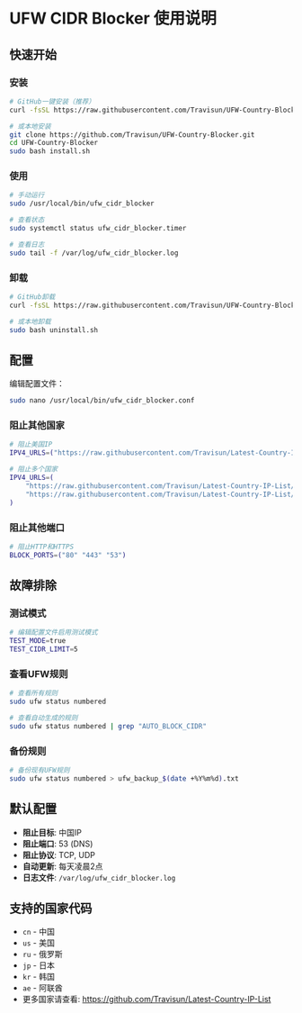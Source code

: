 # UFW CIDR Blocker 使用说明

## 快速开始

### 安装
```bash
# GitHub一键安装（推荐）
curl -fsSL https://raw.githubusercontent.com/Travisun/UFW-Country-Blocker/main/install_github.sh | sudo bash

# 或本地安装
git clone https://github.com/Travisun/UFW-Country-Blocker.git
cd UFW-Country-Blocker
sudo bash install.sh
```

### 使用
```bash
# 手动运行
sudo /usr/local/bin/ufw_cidr_blocker

# 查看状态
sudo systemctl status ufw_cidr_blocker.timer

# 查看日志
sudo tail -f /var/log/ufw_cidr_blocker.log
```

### 卸载
```bash
# GitHub卸载
curl -fsSL https://raw.githubusercontent.com/Travisun/UFW-Country-Blocker/main/uninstall_github.sh | sudo bash

# 或本地卸载
sudo bash uninstall.sh
```

## 配置

编辑配置文件：
```bash
sudo nano /usr/local/bin/ufw_cidr_blocker.conf
```

### 阻止其他国家
```bash
# 阻止美国IP
IPV4_URLS=("https://raw.githubusercontent.com/Travisun/Latest-Country-IP-List/refs/heads/main/data/cidr_lists/us_ipv4.txt")

# 阻止多个国家
IPV4_URLS=(
    "https://raw.githubusercontent.com/Travisun/Latest-Country-IP-List/refs/heads/main/data/cidr_lists/cn_ipv4.txt"
    "https://raw.githubusercontent.com/Travisun/Latest-Country-IP-List/refs/heads/main/data/cidr_lists/ru_ipv4.txt"
)
```

### 阻止其他端口
```bash
# 阻止HTTP和HTTPS
BLOCK_PORTS=("80" "443" "53")
```

## 故障排除

### 测试模式
```bash
# 编辑配置文件启用测试模式
TEST_MODE=true
TEST_CIDR_LIMIT=5
```

### 查看UFW规则
```bash
# 查看所有规则
sudo ufw status numbered

# 查看自动生成的规则
sudo ufw status numbered | grep "AUTO_BLOCK_CIDR"
```

### 备份规则
```bash
# 备份现有UFW规则
sudo ufw status numbered > ufw_backup_$(date +%Y%m%d).txt
```

## 默认配置

- **阻止目标**: 中国IP
- **阻止端口**: 53 (DNS)
- **阻止协议**: TCP, UDP
- **自动更新**: 每天凌晨2点
- **日志文件**: `/var/log/ufw_cidr_blocker.log`

## 支持的国家代码

- `cn` - 中国
- `us` - 美国
- `ru` - 俄罗斯
- `jp` - 日本
- `kr` - 韩国
- `ae` - 阿联酋
- 更多国家请查看: https://github.com/Travisun/Latest-Country-IP-List 